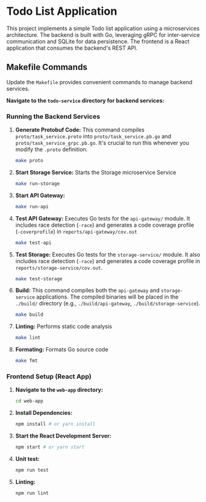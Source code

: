 # Todo List Application

This project implements a simple Todo list application using a microservices architecture. The backend is built with Go, leveraging gRPC for inter-service communication and SQLite for data persistence. The frontend is a React application that consumes the backend's REST API.

## Makefile Commands

Update the `Makefile` provides convenient commands to manage backend services.
 
**Navigate to the `todo-service` directory for backend services:**

### Running the Backend Services

1.  **Generate Protobuf Code:** This command compiles `proto/task_service.proto` into `proto/task_service.pb.go` and `proto/task_service_grpc.pb.go`. It's crucial to run this whenever you modify the `.proto` definition.
    ```bash
    make proto
    ```
2.  **Start Storage Service:** Starts the Storage microservice Service
    ```bash
    make run-storage
    ```
3.  **Start API Gateway:**
    ```bash
    make run-api
    ```
4.  **Test API Gateway:** Executes Go tests for the `api-gateway/` module. It includes race detection (`-race`) and generates a code coverage profile (`-coverprofile`) in `reports/api-gateway/cov.out`
    ```bash
    make test-api
    ```
5.  **Test Storage:** Executes Go tests for the `storage-service/` module. It also includes race detection (`-race`) and generates a code coverage profile in `reports/storage-service/cov.out`.
    ```bash
    make test-storage
    ```
6.  **Build:** This command compiles both the `api-gateway` and `storage-service` applications. The compiled binaries will be placed in the `./build/` directory (e.g., `./build/api-gateway`, `./build/storage-service`).
    ```bash
    make build
    ```
7.  **Linting:** Performs static code analysis
    ```bash
    make lint
    ```
8.  **Formating:** Formats Go source code
    ```bash
    make fmt
    ```

### Frontend Setup (React App)

1.  **Navigate to the `web-app` directory:**
    ```bash
    cd web-app
    ```
2.  **Install Dependencies:**
    ```bash
    npm install # or yarn install
    ```
3.  **Start the React Development Server:**
    ```bash
    npm start # or yarn start
    ```
4.  **Unit test:**
    ```bash
    npm run test
    ```
4.  **Linting:** 
    ```bash
    npm run lint
    ```
